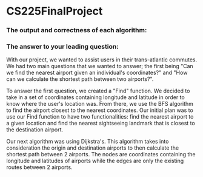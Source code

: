 # CS225FinalProject

### The output and correctness of each algorithm:


### The answer to your leading question:

With our project, we wanted to assist users in their trans-atlantic commutes. We had two main questions that we wanted to answer; the first being "Can we find the nearest airport given an individual's coordinates?" and "How can we calculate the shortest path between two airports?". 

To answer the first question, we created a "Find" function. We decided to take in a set of coordinates containing longitude and latitude in order to know where the user's location was. From there, we use the BFS algorithm to find the airport closest to the nearest coordinates. Our initial plan was to use our Find function to have two functionalities: find the nearest airport to a given location and find the nearest sightseeing landmark that is closest to the destination airport.


Our next algorithm was using Dijkstra's. This algorithm takes into consideration the origin and destination airports to then calculate the shortest path between 2 airports. The nodes are coordinates containing the longitude and latitudes of airports while the edges are only the existing routes between 2 airports.  
